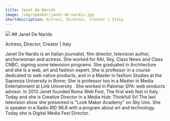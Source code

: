 ```yaml
---
title: Janet De Narids
image: /img/speaker/janet-de-nardis.jpg
shortdescription: Actress, Director, Creator | Italy
---
```

<img src="/img/speaker/janet-de-nardis.jpg">
## Janet De Narids

Actress, Director, Creator | Italy

Janet De Nardis is an Italian journalist, film director, television author, anchorwoman and actress. She worked for RAI, Sky, Class News and Class CNBC, signing some television programs. She graduated in Architecture and she is a web, art and fashion expert. She is professor in a course dedicated to web native products, and in a Master in fashion Studies at the Sapienza University in Rome; She is professor too in a Master in Media Entertainment at Link University . She worked in Palomar SPA: web products advisor. In 2013 Janet founded Roma Web Fest, The first web fest in Italy. Today and she is Creative Director in a Media Hub: Thinkfull Srl The last television show she presented is "Look Maker Academy" on Sky Uno. She is speaker in a Radio RID 96.8 with a program about art and technology. Today she is Digital Media Fest Director.
